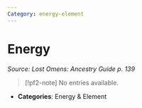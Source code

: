 ```yaml
---
Category: energy-element
---
```

# Energy  
*Source: Lost Omens: Ancestry Guide p. 139*  

> [!pf2-note]
> No entries available.

- **Categories**: Energy & Element